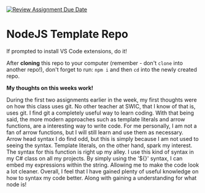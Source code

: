 [![Review Assignment Due Date](https://classroom.github.com/assets/deadline-readme-button-24ddc0f5d75046c5622901739e7c5dd533143b0c8e959d652212380cedb1ea36.svg)](https://classroom.github.com/a/o08H9aZ6)
# NodeJS Template Repo

If prompted to install VS Code extensions, do it!

After **cloning** this repo to your computer (remember - don't `clone` into another repo!), don't forget to run: `npm i` and then `cd` into the newly created repo.

**My thoughts on this weeks work!**

During the first two assignments earlier in the week, my first thoughts were on how this class uses git. No other teacher at SWIC, that I know of that is, uses git. I find git a completely useful way to learn coding. With that being said, the more modern approaches such as template literals and arrow functions, are a interesting way to write code. For me personally, I am not a fan of arrow functions, but I will still learn and use them as necessary. Arrow head syntax I do find odd, but this is simply because I am not used to seeing the syntax. Template literals, on the other hand, spark my interest. The syntax for this function is right up my alley. I use this kind of syntax in my C# class on all my projects. By simply using the '${}' syntax, I can embed my expressions within the string. Allowing me to make the code look a lot cleaner. Overall, I feel that I have gained plenty of useful knowledge on how to syntax my code better. Along with gaining a understanding for what node is!  